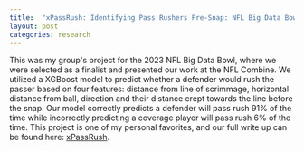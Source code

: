 ```yaml
---
title:  "xPassRush: Identifying Pass Rushers Pre-Snap: NFL Big Data Bowl 2023 - Finalist"
layout: post
categories: research
---
```


This was my group's project for the 2023 NFL Big Data Bowl, where we were selected as a finalist and presented our work at the NFL Combine. We utilized a XGBoost model to predict whether a defender would rush the passer based on four features: distance from line of scrimmage, horizontal distance from ball, direction and their distance crept towards the line before the snap. Our model correctly predicts a defender will pass rush 91% of the time while incorrectly predicting a coverage player will pass rush 6% of the time. This project is one of my personal favorites, and our full write up can be found here: [xPassRush](https://www.kaggle.com/code/josephferraiola/xpassrush-identifying-pass-rushers-pre-snap).
